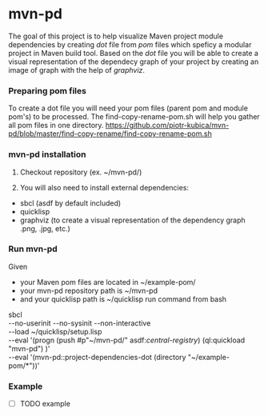 # mvn-pd

The goal of this project is to help visualize Maven project module dependencies by creating _dot_ file from _pom_ files which speficy a modular project in Maven build tool. Based on the _dot_ file you will be able to create a visual representation of the dependecy graph of your project by creating an image of graph with the help of _graphviz_.

### Preparing pom files

To create a dot file you will need your pom files (parent pom and module pom's) to be processed.
The find-copy-rename-pom.sh will help you gather all pom files in one directory.
https://github.com/piotr-kubica/mvn-pd/blob/master/find-copy-rename/find-copy-rename-pom.sh

### mvn-pd installation

1. Checkout repository (ex. ~/mvn-pd/)

2. You will also need to install external dependencies:
* sbcl (asdf by default included)
* quicklisp
* graphviz (to create a visual representation of the dependency graph .png, .jpg, etc.)

### Run mvn-pd

Given 
- your Maven pom files are located in ~/example-pom/ 
- your mvn-pd repository path is ~/mvn-pd
- and your quicklisp path is ~/quicklisp
run command from bash

sbcl \
     --no-userinit --no-sysinit --non-interactive \
     --load ~/quicklisp/setup.lisp \
     --eval '(progn (push #p"~/mvn-pd/" asdf:*central-registry*) (ql:quickload "mvn-pd") )' \
     --eval '(mvn-pd::project-dependencies-dot (directory "~/example-pom/*"))'
     
### Example

- [ ] TODO example
